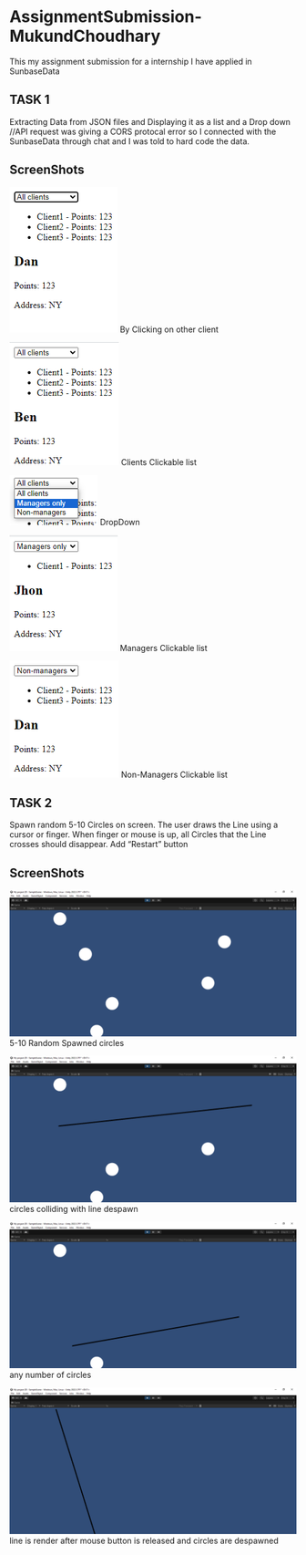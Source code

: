 # AssignmentSubmission-MukundChoudhary
This my assignment submission for a internship I have applied in SunbaseData

## TASK 1
Extracting Data from JSON files and Displaying it as a list and a Drop down 
//API request was giving a CORS protocal error so I connected with the SunbaseData through chat and I was told to hard code the data.

## ScreenShots
![By Clicking on other client](https://raw.githubusercontent.com/hackorlyf/AssignmentSubmission-MukundChoudhary/main/SS/By%20Clicking%20on%20other%20client.png)
By Clicking on other client

![Clients Clickable list](https://raw.githubusercontent.com/hackorlyf/AssignmentSubmission-MukundChoudhary/main/SS/Clients%20Clickable%20list.png)
Clients Clickable list

![DropDown](https://raw.githubusercontent.com/hackorlyf/AssignmentSubmission-MukundChoudhary/main/SS/DropDown.png)
DropDown

![Managers Clickable list](https://raw.githubusercontent.com/hackorlyf/AssignmentSubmission-MukundChoudhary/main/SS/Managers%20Clickable%20list.png)
Managers Clickable list

![Non-Managers Clickable list](https://raw.githubusercontent.com/hackorlyf/AssignmentSubmission-MukundChoudhary/main/SS/Non-Managers%20Clickable%20list.png)
Non-Managers Clickable list


## TASK 2
Spawn random 5-10 Circles on screen. The user draws the Line using a cursor or finger.
When finger or mouse is up, all Circles that the Line crosses should disappear. Add
“Restart” button

## ScreenShots
![5-10 Random Spawned circles](https://raw.githubusercontent.com/hackorlyf/AssignmentSubmission-MukundChoudhary/main/SS/5-10%20Random%20Spawned%20circles.png)
5-10 Random Spawned circles

![circles colliding with line despawn](https://raw.githubusercontent.com/hackorlyf/AssignmentSubmission-MukundChoudhary/main/SS/circles%20colliding%20with%20line%20despawn.png)
circles colliding with line despawn

![any number of circles](https://raw.githubusercontent.com/hackorlyf/AssignmentSubmission-MukundChoudhary/main/SS/any%20number%20of%20circles.png)
any number of circles

![line is render after mouse button is released and circles are despawned](https://raw.githubusercontent.com/hackorlyf/AssignmentSubmission-MukundChoudhary/main/SS/line%20is%20render%20after%20mouse%20button%20is%20released%20and%20circles%20are%20despawned.png)
line is render after mouse button is released and circles are despawned
